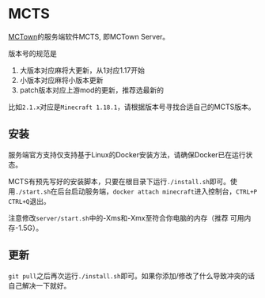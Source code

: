 # MCTS

[MCTown](https://www.mctown.tech/)的服务端软件MCTS, 即MCTown Server。

版本号的规范是

1. 大版本对应麻将大更新，从1对应1.17开始
2. 小版本对应麻将小版本更新
3. patch版本对应上游mod的更新，推荐选最新的

比如`2.1.x`对应是`Minecraft 1.18.1`，请根据版本号寻找合适自己的MCTS版本。

## 安装

服务端官方支持仅支持基于Linux的Docker安装方法，请确保Docker已在运行状态。

MCTS有预先写好的安装脚本，只要在根目录下运行`./install.sh`即可。使用`./start.sh`在后台启动服务端，`docker attach minecraft`进入控制台，`CTRL+P` `CTRL+Q`退出。

注意修改`server/start.sh`中的-Xms和-Xmx至符合你电脑的内存（推荐 可用内存-1.5G）。

## 更新

`git pull`之后再次运行`./install.sh`即可。如果你添加/修改了什么导致冲突的话自己解决一下就好。
